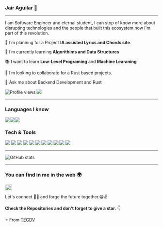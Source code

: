 ### Jair Aguilar 👋

---

<p align="center">
  
</p>

I am Software Engineer and eternal student, I can stop of know more about disrupting technologies and the people that built this ecosystem now I'm part of this revolution.
 
 🔭 I’m planning for a Project **IA assisted Lyrics and Chords site**.
 
 🌱 I’m currently learning **Algorithims and Data Structures**
 
 :books: I want to learn **Low-Level Programing** and **Machine Learaning**
 
 👯 I’m looking to collaborate for a Rust based projects.
 
 💬 Ask me about Backend Development and Rust


![Profile views](https://gpvc.arturio.dev/TEGDV)  <img src="https://img.shields.io/github/followers/TEGDV?style=for-the-badge?label=Follow" style=" float:left, margin-right:10px" />


---




### Languages I know
<img src="https://img.shields.io/badge/-Python-blue?style=for-the-badge&logo=python&logoColor=white"><img src="https://img.shields.io/badge/-Rust-red?style=for-the-badge&logo=rust"><img src="https://img.shields.io/badge/-Javascript-yellow?style=for-the-badge&logo=javascript&logoColor=white">

### Tech & Tools

<img src="http://img.shields.io/badge/-Django-green?style=for-the-badge&logo=django&logoColor=white"> <img src="https://img.shields.io/badge/-React-000000?style=for-the-badge&logo=react&logoColor=00c8ff">
<img src = "https://img.shields.io/badge/-HTML5-E34F26?style=for-the-badge&logo=html5&logoColor=white"> <img src = "https://img.shields.io/badge/-CSS3-1572B6?style=for-the-badge&logo=css3&logoColor=white">
<img src="https://img.shields.io/badge/-Bootstrap-563D7C?style=for-the-badge&logo=bootstrap&logoColor=white">
<img src="https://img.shields.io/badge/-MySQL-F29111?style=for-the-badge&logo=mysql&logoColor=FFFFFF">
<img src="https://img.shields.io/badge/-Node.js-3C873A?style=for-the-badge&logo=Node.js&logoColor=white">
<img src="http://img.shields.io/badge/-Git-F1502F?style=for-the-badge&logo=git&logoColor=FFFFFF">
<img src="http://img.shields.io/badge/-Github-000000?style=for-the-badge&logo=github&logoColor=FFFFFF">
<img src="http://img.shields.io/badge/-Heroku-purple?style=for-the-badge&logo=heroku&logoColor=white">
<img src="https://img.shields.io/badge/-AWS-yellow?style=for-the-badge&logo=amazon&logoColor=white">


---

![GitHub stats](https://github-readme-stats.vercel.app/api?username=TEGDV&show_icons=true&hide_border=true&theme=gruvbox)


---


### You can find in me in the web 🌍

[<img align="left" alt="Souarvdey777 | LinkedIn" width="22px" src="https://cdn.jsdelivr.net/npm/simple-icons@v3/icons/linkedin.svg" />][linkedin]

<br/>


Let's connect 👨‍💻 and forge the future together.😁✌

**Check the Repositories and don't forget to give a star.** 👇

:star: From [TEGDV](https://github.com/TEGDV)


[linkedin]: https://www.linkedin.com/in/jairap/




